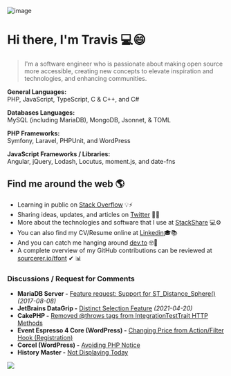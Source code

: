![image](https://github.com/travisfont/tfont/assets/2539998/8d5a7e1f-e5f5-43d4-a2b8-0c91c5aa1d22)

# Hi there, I'm Travis 💻😄

> I'm a software engineer who is passionate about making open source more accessible, creating new concepts to elevate inspiration and technologies, and enhancing communities.

**General Languages:**<br/>
PHP, JavaScript, TypeScript, C & C++, and C#

**Databases Languages:**<br/>
MySQL (including MariaDB), MongoDB, Jsonnet, & TOML

**PHP Frameworks:**<br/>
Symfony, Laravel, PHPUnit, and WordPress

**JavaScript Frameworks / Libraries:**<br/>
Angular, jQuery, Lodash, Locutus, moment.js, and date-fns

## Find me around the web 🌎
- Learning in public on <a href="https://stackoverflow.com/users/1804013/tfont">Stack Overflow</a> 💡⚡
- Sharing ideas, updates, and articles on <a href="https://twitter.com/travisfont">Twitter</a> 🌱💬
- More about the technologies and software that I use at <a href="https://stackshare.io/travisfont/experienced-technologies">StackShare</a> 💻⚙
- You can also find my CV/Resume online at <a href="https://www.linkedin.com/in/tfont">Linkedin</a>🎓📚
- And you can catch me hanging around <a href="https://dev.to/travisfont">dev.to</a> 🤓🧾
- A complete overview of my GitHub contributions can be reviewed at <a href="https://sourcerer.io/tfont">sourcerer.io/tfont</a> ✔ 📊

### Discussions / Request for Comments

- **MariaDB Server -** <a href="https://jira.mariadb.org/browse/MDEV-13467?page=com.atlassian.jira.plugin.system.issuetabpanels%3Aall-tabpanel">Feature request: Support for ST_Distance_Sphere()</a>  _(2017-08-08)_
- **JetBrains DataGrip -** <a href="https://youtrack.jetbrains.com/issue/DBE-13087">Distinct Selection Feature</a>  _(2021-04-20)_
- **CakePHP -** <a href="https://github.com/cakephp/cakephp/pull/14193">Removed @throws tags from IntegrationTestTrait HTTP Methods</a>
- **Event Espresso 4 Core (WordPress) -** <a href="https://github.com/eventespresso/event-espresso-core/issues/240">Changing Price from Action/Filter Hook (Registration)</a>
- **Corcel (WordPress) -** <a href="https://github.com/corcel/corcel/pull/198">Avoiding PHP Notice</a>
- **History Master -** <a href="https://github.com/jiacai2050/history-master/issues/20">Not Displaying Today</a>

<img src="https://komarev.com/ghpvc/?username=tfont&label=Profile%20views&color=0366d6&style=flat"/>
